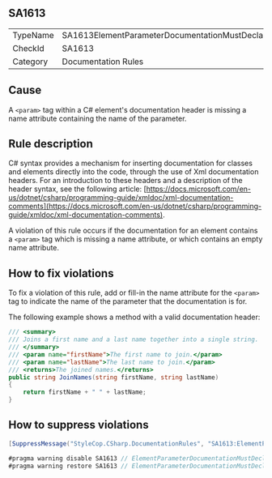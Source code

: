 ﻿## SA1613

<table>
<tr>
  <td>TypeName</td>
  <td>SA1613ElementParameterDocumentationMustDeclareParameterName</td>
</tr>
<tr>
  <td>CheckId</td>
  <td>SA1613</td>
</tr>
<tr>
  <td>Category</td>
  <td>Documentation Rules</td>
</tr>
</table>

## Cause

A `<param>` tag within a C# element's documentation header is missing a name attribute containing the name of the parameter.

## Rule description

C# syntax provides a mechanism for inserting documentation for classes and elements directly into the code, through the use of Xml documentation headers. For an introduction to these headers and a description of the header syntax, see the following article: [https://docs.microsoft.com/en-us/dotnet/csharp/programming-guide/xmldoc/xml-documentation-comments](https://docs.microsoft.com/en-us/dotnet/csharp/programming-guide/xmldoc/xml-documentation-comments).

A violation of this rule occurs if the documentation for an element contains a `<param>` tag which is missing a name attribute, or which contains an empty name attribute.

## How to fix violations

To fix a violation of this rule, add or fill-in the name attribute for the `<param>` tag to indicate the name of the parameter that the documentation is for.

The following example shows a method with a valid documentation header:

```csharp
/// <summary>
/// Joins a first name and a last name together into a single string.
/// </summary>
/// <param name="firstName">The first name to join.</param>
/// <param name="lastName">The last name to join.</param>
/// <returns>The joined names.</returns>
public string JoinNames(string firstName, string lastName)
{
    return firstName + " " + lastName;
}
```

## How to suppress violations

```csharp
[SuppressMessage("StyleCop.CSharp.DocumentationRules", "SA1613:ElementParameterDocumentationMustDeclareParameterName", Justification = "Reviewed.")]
```

```csharp
#pragma warning disable SA1613 // ElementParameterDocumentationMustDeclareParameterName
#pragma warning restore SA1613 // ElementParameterDocumentationMustDeclareParameterName
```
